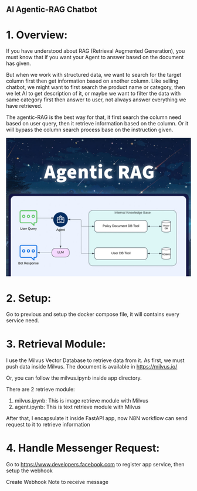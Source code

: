## AI Agentic-RAG Chatbot

# 1. Overview:

If you have understood about RAG (Retrieval Augmented Generation), you must know that if you want your Agent to answer based on the document has given.

But when we work with structured data, we want to search for the target column first then get information based on another column. Like selling chatbot, we might want to first search the product name or category, then we let AI to get description of it, or maybe we want to filter the data with same category first then answer to user, not always answer everything we have retrieved.

The agentic-RAG is the best way for that, it first search the column need based on user query, then it retrieve information based on the column. Or it will bypass the column search process base on the instruction given.

![alt text](Agentic-RAG-blog-1200x900.jpg)

# 2. Setup:
Go to previous and setup the docker compose file, it will contains every service need.

# 3. Retrieval Module:

I use the Milvus Vector Database to retrieve data from it. As first, we must push data inside Milvus. The document is available in https://milvus.io/ 

Or, you can follow the milvus.ipynb inside app directory.

There are 2 retrieve module: 
1. milvus.ipynb: This is image retrieve module with Milvus
2. agent.ipynb: This is text retrieve module with Milvus

After that, I encapsulate it inside FastAPI app, now N8N workflow can send request to it to retrieve information

# 4. Handle Messenger Request:

Go to https://www.developers.facebook.com  to register app service, then setup the webhook 

Create Webhook Note to receive message 

